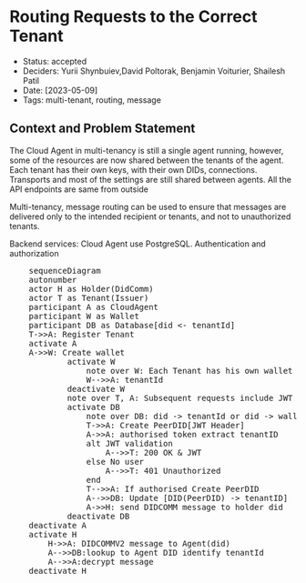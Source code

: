 # Routing Requests to the Correct Tenant

- Status: accepted
- Deciders: Yurii Shynbuiev,David Poltorak, Benjamin Voiturier, Shailesh Patil
- Date: [2023-05-09] 
- Tags: multi-tenant, routing, message

## Context and Problem Statement
The Cloud Agent in multi-tenancy is still a single agent running, however, some of the resources are now shared between the tenants of the agent.
Each tenant has their own keys, with their own DIDs, connections. Transports and most of the settings are still shared between agents.
All the API endpoints are same from outside

Multi-tenancy, message routing can be used to ensure that messages are delivered only to the intended recipient or tenants, and not to unauthorized tenants.

Backend services: Cloud Agent use PostgreSQL. Authentication and authorization
<pre class="mermaid">
    sequenceDiagram
    autonumber
    actor H as Holder(DidComm)
    actor T as Tenant(Issuer)
    participant A as CloudAgent
    participant W as Wallet
    participant DB as Database[did <- tenantId]
    T->>A: Register Tenant
    activate A
    A->>W: Create wallet
            activate W
                note over W: Each Tenant has his own wallet where keys and dids are stored
                W-->>A: tenantId
            deactivate W
            note over T, A: Subsequent requests include JWT header
            activate DB
                note over DB: did -> tenantId or did -> walletId
                T->>A: Create PeerDID[JWT Header]
                A->>A: authorised token extract tenantID
                alt JWT validation
                    A-->>T: 200 OK & JWT
                else No user
                    A-->>T: 401 Unauthorized
                end
                T-->>A: If authorised Create PeerDID
                A-->>DB: Update [DID(PeerDID) -> tenantID]
                A->>H: send DIDCOMM message to holder did
            deactivate DB
    deactivate A
    activate H
        H->>A: DIDCOMMV2 message to Agent(did)
        A-->>DB:lookup to Agent DID identify tenantId
        A-->>A:decrypt message
    deactivate H
</pre>

<script src="https://cdnjs.cloudflare.com/ajax/libs/mermaid/9.2.1/mermaid.min.js"/>
<script>
  mermaid.initialize({ startOnLoad: true });
</script>
